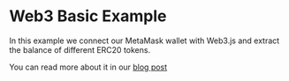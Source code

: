 # Web3 Basic Example

In this example we connect our MetaMask wallet with Web3.js and extract the balance of different ERC20 tokens.

You can read more about it in our [blog post](https://blog.etereo.io/how-to-read-the-balance-of-your-metamask-wallet-with-web3-js-6d4c4c364225)